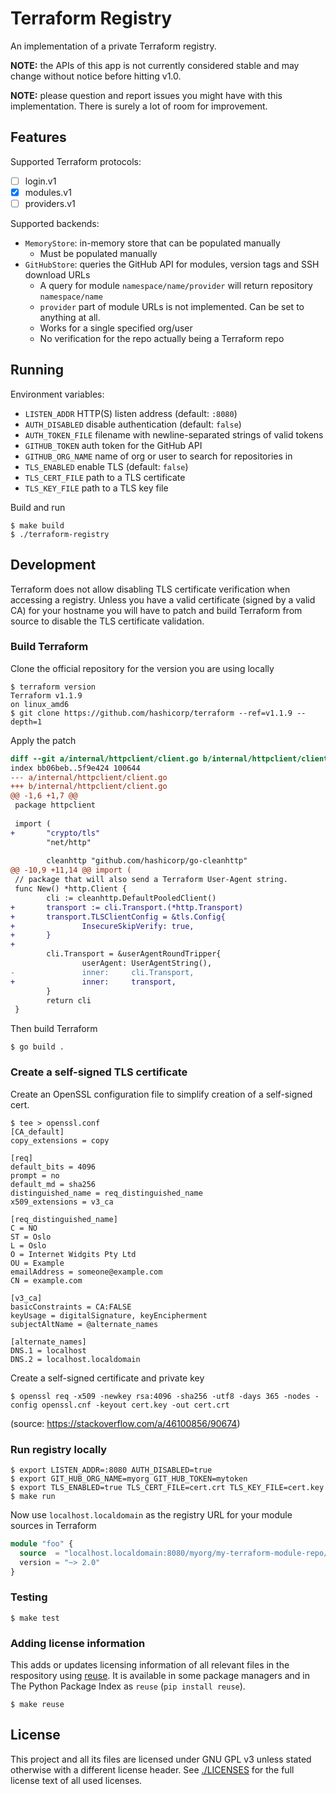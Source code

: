 <!--
SPDX-FileCopyrightText: 2022 NRK

SPDX-License-Identifier: GPL-3.0-only
-->

# Terraform Registry

An implementation of a private Terraform registry.

**NOTE:** the APIs of this app is not currently considered stable and may
change without notice before hitting v1.0.

**NOTE:** please question and report issues you might have with this implementation.
There is surely a lot of room for improvement.

## Features

Supported Terraform protocols:
- [ ] login.v1
- [x] modules.v1
- [ ] providers.v1

Supported backends:
- `MemoryStore`: in-memory store that can be populated manually
  - Must be populated manually
- `GitHubStore`: queries the GitHub API for modules, version tags and SSH download URLs
  - A query for module `namespace/name/provider` will return repository `namespace/name`
  - `provider` part of module URLs is not implemented. Can be set to anything at all.
  - Works for a single specified org/user
  - No verification for the repo actually being a Terraform repo

## Running

Environment variables:
- `LISTEN_ADDR` HTTP(S) listen address (default: `:8080`)
- `AUTH_DISABLED` disable authentication (default: `false`)
- `AUTH_TOKEN_FILE` filename with newline-separated strings of valid tokens
- `GITHUB_TOKEN` auth token for the GitHub API
- `GITHUB_ORG_NAME` name of org or user to search for repositories in
- `TLS_ENABLED` enable TLS (default: `false`)
- `TLS_CERT_FILE` path to a TLS certificate
- `TLS_KEY_FILE` path to a TLS key file

Build and run

```
$ make build
$ ./terraform-registry
```

## Development

Terraform does not allow disabling TLS certificate verification when accessing
a registry. Unless you have a valid certificate (signed by a valid CA) for your
hostname you will have to patch and build Terraform from source to disable the
TLS certificate validation.

### Build Terraform

Clone the official repository for the version you are using locally

```
$ terraform version
Terraform v1.1.9
on linux_amd6
$ git clone https://github.com/hashicorp/terraform --ref=v1.1.9 --depth=1
```

Apply the patch


```diff
diff --git a/internal/httpclient/client.go b/internal/httpclient/client.go
index bb06beb..5f9e424 100644
--- a/internal/httpclient/client.go
+++ b/internal/httpclient/client.go
@@ -1,6 +1,7 @@
 package httpclient
 
 import (
+       "crypto/tls"
        "net/http"
 
        cleanhttp "github.com/hashicorp/go-cleanhttp"
@@ -10,9 +11,14 @@ import (
 // package that will also send a Terraform User-Agent string.
 func New() *http.Client {
        cli := cleanhttp.DefaultPooledClient()
+       transport := cli.Transport.(*http.Transport)
+       transport.TLSClientConfig = &tls.Config{
+               InsecureSkipVerify: true,
+       }
+
        cli.Transport = &userAgentRoundTripper{
                userAgent: UserAgentString(),
-               inner:     cli.Transport,
+               inner:     transport,
        }
        return cli
 }
```

Then build Terraform

```
$ go build .
```

### Create a self-signed TLS certificate

Create an OpenSSL configuration file to simplify creation of a self-signed cert.

```
$ tee > openssl.conf
[CA_default]
copy_extensions = copy

[req]
default_bits = 4096
prompt = no
default_md = sha256
distinguished_name = req_distinguished_name
x509_extensions = v3_ca

[req_distinguished_name]
C = NO
ST = Oslo
L = Oslo
O = Internet Widgits Pty Ltd
OU = Example
emailAddress = someone@example.com
CN = example.com

[v3_ca]
basicConstraints = CA:FALSE
keyUsage = digitalSignature, keyEncipherment
subjectAltName = @alternate_names

[alternate_names]
DNS.1 = localhost
DNS.2 = localhost.localdomain
```

Create a self-signed certificate and private key

```
$ openssl req -x509 -newkey rsa:4096 -sha256 -utf8 -days 365 -nodes -config openssl.cnf -keyout cert.key -out cert.crt
```

(source: https://stackoverflow.com/a/46100856/90674)

### Run registry locally

```
$ export LISTEN_ADDR=:8080 AUTH_DISABLED=true
$ export GIT_HUB_ORG_NAME=myorg GIT_HUB_TOKEN=mytoken
$ export TLS_ENABLED=true TLS_CERT_FILE=cert.crt TLS_KEY_FILE=cert.key
$ make run
```

Now use `localhost.localdomain` as the registry URL for your module sources
in Terraform

```terraform
module "foo" {
  source  = "localhost.localdomain:8080/myorg/my-terraform-module-repo/generic//my-module"
  version = "~> 2.0"
}
```

### Testing

```
$ make test
```

### Adding license information

This adds or updates licensing information of all relevant files in the respository
using [reuse](https://git.fsfe.org/reuse/tool#install). It is available in some package
managers and in The Python Package Index as `reuse` (`pip install reuse`).

```
$ make reuse
```

## License

This project and all its files are licensed under GNU GPL v3 unless stated
otherwise with a different license header. See [./LICENSES](./LICENSES) for
the full license text of all used licenses.
